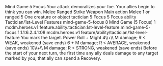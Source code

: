 <ability>
  <name>Mind Game</name>
  <cost>5 Focus</cost>
  <flavor>Your attack demoralizes your foe. Your allies begin to think you can win.</flavor>
  <keywords>
    <keyword>Melee</keyword>
    <keyword>Ranged</keyword>
    <keyword>Strike</keyword>
    <keyword>Weapon</keyword>
  </keywords>
  <type>Main action</type>
  <distance>Melee 1 or ranged 5</distance>
  <target>One creature or object</target>
  <metadata>
    <class>tactician</class>
    <cost>5 Focus</cost>
    <cost_amount>5</cost_amount>
    <cost_resource>Focus</cost_resource>
    <feature_type>ability</feature_type>
    <file_dpath>Tactician/1st-Level Features</file_dpath>
    <item_id>mind-game-5-focus</item_id>
    <item_index>8</item_index>
    <item_name>Mind Game (5 Focus)</item_name>
    <level>1</level>
    <scc>mcdm.heroes.v1:feature.ability.tactician.1st-level-feature:mind-game-5-focus</scc>
    <scdc>1.1.1:6.2.4.1:08</scdc>
    <source>mcdm.heroes.v1</source>
    <type>feature/ability/tactician/1st-level-feature</type>
  </metadata>
  <effects>
    <effect type="mundane">You mark the target.</effect>
    <effect type="roll">
      <roll>Power Roll + Might</roll>
      <t1>4\\+\\ M damage; R &lt; WEAK, weakened (save ends)</t1>
      <t2>6 + M damage; R &lt; AVERAGE, weakened (save ends)</t2>
      <t3>10\\+\\ M damage; R &lt; STRONG, weakened (save ends)</t3>
    </effect>
    <effect type="mundane">Before the start of your next turn, the first time any ally deals damage to any target marked by you, that ally can spend a Recovery.</effect>
  </effects>
</ability>
